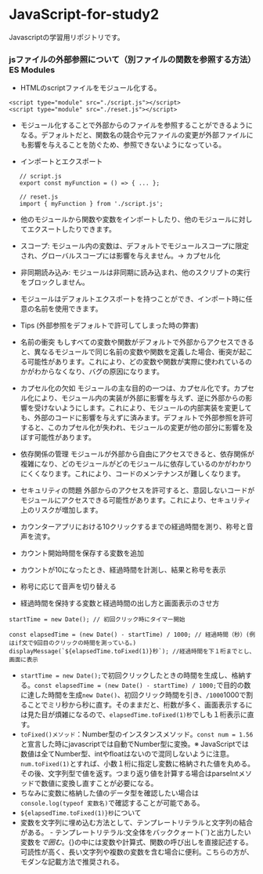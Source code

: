 # JavaScript-for-study2
Javascriptの学習用リポジトリです。
### jsファイルの外部参照について（別ファイルの関数を参照する方法）ES Modules
- HTMLのscriptファイルをモジュール化する。
```
<script type="module" src="./script.js"></script>
<script type="module" src="./reset.js"></script>
```
 - モジュール化することで外部からのファイルを参照することができるようになる。デフォルトだと、関数名の競合や元ファイルの変更が外部ファイルにも影響を与えることを防ぐため、参照できないようになっている。

- インポートとエクスポート
```
   // script.js
   export const myFunction = () => { ... };

   // reset.js
   import { myFunction } from './script.js';
```
 - 他のモジュールから関数や変数をインポートしたり、他のモジュールに対してエクスートしたりできます。
 - スコープ: モジュール内の変数は、デフォルトでモジュールスコープに限定され、グローバルスコープには影響を与えません。-> カプセル化
 -  非同期読み込み: モジュールは非同期に読み込まれ、他のスクリプトの実行をブロックしません。
 - モジュールはデフォルトエクスポートを持つことができ、インポート時に任意の名前を使用できます。

- Tips (外部参照をデフォルトで許可してしまった時の弊害)
 - 名前の衝突
 もしすべての変数や関数がデフォルトで外部からアクセスできると、異なるモジュールで同じ名前の変数や関数を定義した場合、衝突が起こる可能性があります。これにより、どの変数や関数が実際に使われているのかがわからなくなり、バグの原因になります。
 - カプセル化の欠如
 モジュールの主な目的の一つは、カプセル化です。カプセル化により、モジュール内の実装が外部に影響を与えず、逆に外部からの影響を受けないようにします。これにより、モジュールの内部実装を変更しても、外部のコードに影響を与えずに済みます。デフォルトで外部参照を許可すると、このカプセル化が失われ、モジュールの変更が他の部分に影響を及ぼす可能性があります。
 - 依存関係の管理
 モジュールが外部から自由にアクセスできると、依存関係が複雑になり、どのモジュールがどのモジュールに依存しているのかがわかりにくくなります。これにより、コードのメンテナンスが難しくなります。
 - セキュリティの問題
 外部からのアクセスを許可すると、意図しないコードがモジュールにアクセスできる可能性があります。これにより、セキュリティ上のリスクが増加します。

- カウンターアプリにおける10クリックするまでの経過時間を測り、称号と音声を流す。
 - カウント開始時間を保存する変数を追加
 - カウントが10になったとき、経過時間を計測し、結果と称号を表示
 - 称号に応じて音声を切り替える
 
 - 経過時間を保持する変数と経過時間の出し方と画面表示のさせ方
 ```
startTime = new Date(); // 初回クリック時にタイマー開始

const elapsedTime = (new Date() - startTime) / 1000; // 経過時間（秒）(例はif文で9回目のクリックの時間を測っている。)
displayMessage(`${elapsedTime.toFixed(1)}秒`); //経過時間を下１桁までとし、画面に表示
```
 - `startTime = new Date();`で初回クリックしたときの時間を生成し、格納する。`const elapsedTime = (new Date() - startTime) / 1000;`で目的の数に達した時間を生成`new Date()`、初回クリック時間を引き、`/1000`1000で割ることでミリ秒から秒に直す。そのままだと、桁数が多く、画面表示するには見た目が煩雑になるので、`elapsedTime.toFixed(1)秒`でしも１桁表示に直す。
  - `toFixed()メソッド`：Number型のインスタンスメソッド。`const num = 1.56`と宣言した時にjavascriptでは自動でNumber型に変換。※ JavaScriptでは数値は全てNumber型、intやfloatはないので混同しないように注意。`num.toFixed(1)`とすれば、小数１桁に指定し変数に格納された値を丸める。その後、文字列型で値を返す。つまり返り値を計算する場合はparseIntメソッドで数値に変換し直すことが必要になる。
  - ちなみに変数に格納した値のデータ型を確認したい場合は`console.log(typeof 変数名)`で確認することが可能である。
  - `${elapsedTime.toFixed(1)}秒`について
   - 変数を文字列に埋め込む方法として、テンプレートリテラルと文字列の結合がある。
    - テンプレートリテラル:文全体をバッククォート(``)と出力したい変数を${}で囲む。${}の中には変数や計算式、関数の呼び出しを直接記述する。可読性が高く、長い文字列や複数の変数を含む場合に便利。こちらの方が、モダンな記載方法で推奨される。